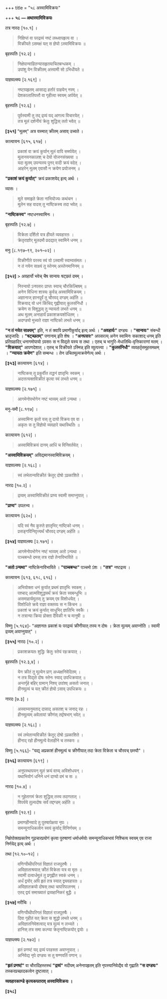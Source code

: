 +++
title = "५८ अस्वामिविक्रयः"

+++
**५८ — अथास्वामिविक्रयः**

तत्र नारदः [१०.१] ।

> निक्षिप्तं वा परद्रव्यं नष्टं लब्ध्वापहृत्य वा ।  
> विक्रीयते ऽसमक्षं यत् स ज्ञेयो ऽस्वामिविक्रयः ॥

बृहस्पतिः [१२.२] ।

> निक्षेपान्वाहितन्यासहृतयाचितबन्धकम् ।  
> उपांशु येन विक्रीतम् अस्वामी सो ऽभिधीयते ॥

याज्ञवल्क्यः [२.१६९] ।

> नष्टापहृतम् आसाद्य हर्तारं ग्राहयेन् नरम् ।  
> देशकालातिपत्तौ वा गृहीत्वा स्वयम् अर्पयेत् ॥

बृहस्पतिः [१२.६] ।

> पूर्वस्वामी तु तद् द्रव्यं यद् आगत्य विचारयेत् ।  
> तत्र मूलं दर्शनीयं क्रेतुः शुद्धिस् ततो भवेत् ॥

**[३५१]** "मूलम्" अत्र यस्मात् क्रीतम् असाव् उच्यते ।

कात्यायनः [६१५, ६१७] ।

> प्रकाशं वा क्रयं कुर्यान् मूलं वापि समर्पयेत् ।  
> मूलानयनकालश् च देयो योजनसंख्यया ॥  
> यदा मूलम् उपन्यस्य पुनर् वादी क्रयं वदेत् ।  
> आहरेन् मूलम् एवासौ न क्रयेण प्रयोजनम् ॥

**"प्रकाशं क्रयं कुर्यात्"** क्रयं प्रकाशयेद् इत्य् अर्थः ।

व्यासः ।

> मूले समाहृते क्रेता नाभियोज्यः कथंचन ।  
> मूलेन सह वादस् तु नाष्टिकस्य तदा भवेत् ॥

**"नाष्टिकस्य"** नष्टधनस्वामिनः ।

बृहस्पतिः [१२.७] ।

> विक्रेता दर्शितो यत्र हीयते व्यवहारतः ।  
> क्रेतृराज्ञोर् मूलदमौ प्रदद्यात् स्वामिने धनम् ॥

मनुः [८.१९७–९९, २०१–०२] ।

> विक्रीणीते परस्य स्वं यो ऽस्वामी स्वाम्यसंमतः ।  
> न तं नयेन साक्ष्यं तु स्तेनम् अस्तेनमानिनम् ॥

**[३५२]** > अवहार्यो भवेच् चैष सान्वयः षट्छतं दमम् ।  
> निरन्वयो ऽनपसरः प्राप्तः स्याच् चौरकिल्बिषम् ॥  
> अनेन विधिना शास्यः कुर्वन्न् अस्वामिविक्रयम् ।  
> अज्ञानाज् ज्ञानपूर्वं तु चौरवद् दण्डम् अर्हति ॥  
> विक्रयाद् यो धनं किंचिद् गृह्णीयात् कुलसंनिधौ ।  
> क्रयेण स विशुद्धस् तु न्यायतो लभते धनम् ॥  
> अथ मूलम् अनाहार्यं प्रकाशक्रयशोधितम् ।  
> अदण्ड्यो मुच्यते राज्ञा नाष्टिको लभते धनम् ॥

**"न तं नयेत साक्ष्यम्"** इति, न तं क्वापि प्रमाणीकुर्याद् इत्य् अर्थः । **"अवहार्यः"** दण्ड्यः । **"सान्वयः"** संबन्धी भ्रातृजादिः । **"षट्च्छतम्"** पणानाम् इति शेषः । **"अनपसरः"** अपसरत्य् अनेन स्वामिनः सकाशाद् धनम् इति प्रतिग्रहादिर् धनागमोपायो ऽपसरः स न विद्यते यस्य स तथा ।  एतच् च भागुरि-मेधातिथि-वृत्तिकाराणां मतम् । **"विक्रयात्"** आपणदेशात् । एतच् च विक्रीयते ऽस्मिन्न् इति व्युत्पत्त्या । **"कुलसंनिधौ"** व्यवहर्तृसमूहसमक्षम् । **"न्यायतः क्रयेण"** इति सम्बन्धः । तेन उचितमूल्यक्रयेणेत्य् अर्थः ।

**[३५३]** कात्यायनः [६१४] ।

> नाष्टिकस् तु प्रकुर्वीत तद्धनं ज्ञातृभिः स्वकम् ।  
> अदत्तत्यक्तविक्रीतं कृत्वा स्वं लभते धनम् ॥

याज्ञवल्क्यः [२.१७१] ।

> आगमेनोपभोगेन नष्टं भाव्यम् अतो ऽन्यथा ।

मनु-यमौ [८.१९७] ।

> अस्वामिना कृतो यस् तु दायो विक्रय एव वा ।  
> अकृतः स तु विज्ञेयो व्यवहारे यथास्थितिः ॥

कात्यायनः [६१२] ।

> अस्वामिविक्रयं दानम् आधिं च विनिवर्तयेत् ।

**"अस्वामिविक्रयम्"** अविद्यमानस्वामिविक्रयम् ।

याज्ञवल्क्यः [२.१६८] ।

> स्वं लभेतान्यविक्रीतं क्रेतुर् दोषो ऽप्रकाशिते ।

नारदः [१०.२] ।

> द्रव्यम् अस्वामिविक्रीतं प्राप्य स्वामी समाप्नुयात् ।

**"प्राप्य"** उपलभ्य ।

कात्यायनः [६२०] ।

> यदि स्वं नैव कुरुते ज्ञातृभिर् नाष्टिको धनम् ।  
> प्रसङ्गविनिवृत्त्यर्थं चौरवद् दण्डम् अर्हति ॥

**[३५४]** याज्ञवल्क्यः [२.१७१] ।

> आगमेनोपभोगेन नष्टं भाव्यम् अतो ऽन्यथा ।  
> पञ्चबन्धो दमस् तत्र राज्ञे तेनाविभाविते ॥

**"अतो ऽन्यथा"** नाष्टिकेनाविभाविते । **"पञ्चबन्धः"** पञ्चमो ऽंशः । **"तत्र"** नष्टद्रव्य ।

कात्यायनः [६१३, ६१८, ६१६] ।

> अभियोक्ता धनं कुर्यात् प्रथमं ज्ञातृभिः स्वकम् ।  
> पश्चाद् आत्मविशुद्ध्यर्थं क्रयं क्रेता स्वबन्धुभिः ॥  
> असमाहार्यमूलस् तु क्रयम् एव विशोधयेत् ।  
> विशोधिते क्रये राज्ञा वक्तव्यः स न किंचन ॥  
> प्रकाशं च क्रयं कुर्यात् साधुभिर् ज्ञातिभिः स्वकैः ।  
> न तत्रान्या क्रिया प्रोक्ता दैविकी न च मानुषी ॥

विष्णुः [५.१६४]- "अज्ञानतः प्रकाशं यः परद्रव्यं क्रीणीयात् तस्य न दोषः । क्रेता मूल्यम् अवाप्नोति । स्वामी द्रव्यम् अवाप्नुयात्" ।

**[३५५]** नारदः [१०.२] ।

> प्रकाशक्रयतः शुद्धिः क्रेतुः स्तेयं रहःक्रयात् ।

बृहस्पतिः [१२.३,४] ।

> येन क्रीतं तु मूल्येन प्राग् अध्यक्षनिवेदितम् ।  
> न तत्र विद्यते दोषः स्तेनः स्याद् उपधिक्रयात् ॥  
> अन्तर्गृहे बहिर् ग्रामान् निश्य् उपांश्व् असतो जनात् ।  
> हीनमूल्यं च यत् क्रीतं ज्ञेयो ऽसाव् उपधिक्रयः ॥

नारदः [७.३] ।

> अस्वाम्यनुमताद् दासाद् असतश् च जनाद् रहः ।  
> हीनमूल्यम् अवेलायां क्रीणंस् तद्दोषभाग् भवेत् ॥

याज्ञवल्क्यः [२.१६८] ।

> स्वं लभेतान्यविक्रीतं क्रेतुर् दोषो ऽप्रकाशिते ।  
> हीनाद् रहो हीनमूल्ये वेलाहीने च तस्करः ॥

विष्णुः [५.१६६]- "यद्य् अप्रकाशं हीनमूल्यं च क्रीणीयात् तदा क्रेता विक्रेता च चौरवच् छस्यौ" ।

**[३५६]** कात्यायनः [६१९] ।

> अनुपस्थापयन् मूलं क्रयं वाप्य् अविशोधयन् ।  
> यथाभियोगं धनिने धनं दाप्यो दमं च सः ॥

नारदः [१०.४] ।

> न गूहेतागमं क्रेता शुद्धिस् तस्य तदागतात् ।  
> विपर्यये तुल्यदोषः सर्वं तद्दण्डम् अर्हति ॥

बृहस्पतिः [१२.९] ।

> प्रमाणहीनवादे तु पुरुषापेक्षया नृपः ।  
> समन्यूनाधिकत्वेन स्वयं कुर्याद् विनिर्णयम् ॥

निक्षेपोक्तप्रकारेण गूढचारप्रयोगं कृत्वा पुरुषाणां धर्माधर्मयोः समन्यूनाधिकभावं निश्चित्य स्वयम् एव राजा निर्णयेद् इत्य् अर्थः ।

तथा [१२.१०–१२] ।

> वणिग्वीथीपरिगतं विज्ञातं राजपूरुषैः ।  
> अविज्ञाताश्रयात् क्रीतं विक्रेता यत्र वा मृतः ॥  
> स्वामी दत्वार्धमूलं तु प्रगृह्णीत स्वकं धनम् ।  
> अर्धं द्वयोर् अपि हृतं तत्र स्यात् द्व्यवहारतः ॥  
> अविज्ञातक्रयो दोषस् तथा चापरिपालनम् ।  
> एतद् द्वयं समाख्यातं द्रव्यहानिकरं बुद्धैः ॥

**[३५७]** मरीचिः ।

> वणिग्वीथीपरिगतं विज्ञातं राजपूरुषैः ।  
> दिवा गृहीतं यत् क्रेता स शुद्धो लभते धनम् ॥  
> अविज्ञातनिवेशत्वाद् यत्र मूल्यं न लभ्यते ।  
> हानिस् तत्र समा कल्प्या क्रेतृनाष्टिकयोर् द्वयोः ॥

याज्ञव्ल्क्यः [२.१७२] ।

> हृतं प्रणष्टं यद् द्रव्यं परहस्ता अवाप्नुयात् ।  
> अनिवेद्य नृपे दण्ड्यः स तु षण्णवतिं पणान् ॥

**"हृतं प्रणष्टं"** वा चौरादिहस्तस्थं **"द्रव्यं"** मदीयम् अनेनापहृतम् इति नृपस्यानिवेद्यैव यो गृह्णाति **"स दण्ड्यः"** तस्करप्रच्छादकत्वेन दुष्टत्वात् ।

**व्यवहारकाण्डे कृत्यकपतराव् अस्वामिविक्रयः ।**

**[३५८]**
